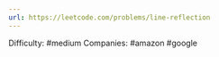 ```yaml
---
url: https://leetcode.com/problems/line-reflection
---
```


Difficulty: #medium
Companies: #amazon #google